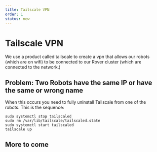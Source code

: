 ```yaml
---
title: Tailscale VPN
order: 1
status: new
---
```

# Tailscale VPN

We use a product called tailscale to create a vpn that allows our robots (which are on wifi) to be connected to our Rover cluster (which are connected to the network.) 

## Problem: Two Robots have the same IP or have the same or wrong name

When this occurs you need to fully uninstall Tailscale from one of the robots. This is the sequence:

```
sudo systemctl stop tailscaled
sudo rm /var/lib/tailscale/tailscaled.state
sudo systemctl start tailscaled
tailscale up
```
## More to come
